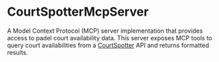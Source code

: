 # CourtSpotterMcpServer

A Model Context Protocol (MCP) server implementation that provides access to padel court availability data. This server exposes MCP tools to query court availabilities from a [CourtSpotter](https://github.com/filiporaczewski/CourtSpotter) API and returns formatted results. 
